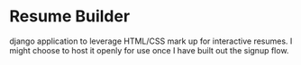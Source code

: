 # Resume Builder

django application to leverage HTML/CSS mark up for interactive resumes. 
I might choose to host it openly for use once I have built out the signup flow.

